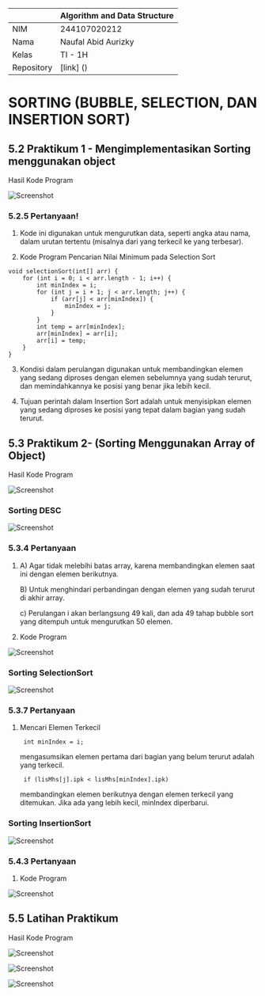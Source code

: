 |  | Algorithm and Data Structure |
|--|--|
| NIM |  244107020212|
| Nama |  Naufal Abid Aurizky |
| Kelas | TI - 1H |
| Repository | [link] () |

# SORTING (BUBBLE, SELECTION, DAN INSERTION SORT)


## 5.2 Praktikum 1 - Mengimplementasikan Sorting menggunakan object

Hasil Kode Program 

![Screenshot](img/SortingMain.png)

### 5.2.5 Pertanyaan!

1. Kode ini digunakan untuk mengurutkan data, seperti angka atau nama, dalam urutan tertentu (misalnya dari yang terkecil ke yang terbesar).

2. Kode Program Pencarian Nilai Minimum pada Selection Sort
```
void selectionSort(int[] arr) {
    for (int i = 0; i < arr.length - 1; i++) {
        int minIndex = i;
        for (int j = i + 1; j < arr.length; j++) {
            if (arr[j] < arr[minIndex]) {
                minIndex = j;
            }
        }
        int temp = arr[minIndex];
        arr[minIndex] = arr[i];
        arr[i] = temp;
    }
}
```

3. Kondisi dalam perulangan digunakan untuk membandingkan elemen yang sedang diproses dengan elemen sebelumnya yang sudah terurut, dan memindahkannya ke posisi yang benar jika lebih kecil.

4. Tujuan perintah dalam Insertion Sort adalah untuk menyisipkan elemen yang sedang diproses ke posisi yang tepat dalam bagian yang sudah terurut.

## 5.3 Praktikum 2- (Sorting Menggunakan Array of Object) 

Hasil Kode Program 

![Screenshot](img/DataMahasiswaBelumSorting.png)

### Sorting DESC

![Screenshot](img/SetelahSortingDESC.png)

### 5.3.4 Pertanyaan

1. A) Agar tidak melebihi batas array, karena membandingkan elemen saat ini dengan elemen berikutnya.

   B) Untuk menghindari perbandingan dengan elemen yang sudah terurut di akhir array.

   c) Perulangan i akan berlangsung 49 kali, dan ada 49 tahap bubble sort yang ditempuh untuk mengurutkan 50 elemen.

2. Kode Program 

![Screenshot](img/5.3.4PertanyaanNo2.png)

### Sorting SelectionSort

![Screenshot](img/SetelahSortingSelectionSort.png)

### 5.3.7 Pertanyaan

1. Mencari Elemen Terkecil

        int minIndex = i; 
        
    mengasumsikan elemen pertama dari bagian yang belum terurut adalah yang terkecil.
        
        if (lisMhs[j].ipk < lisMhs[minIndex].ipk) 
        
    membandingkan elemen berikutnya dengan elemen terkecil yang ditemukan. Jika ada yang lebih kecil, minIndex diperbarui.

### Sorting InsertionSort

![Screenshot](img/SetelahSortingInsertionSort.png)

### 5.4.3 Pertanyaan

1. Kode Program

![Screenshot](img/5.4.3PertanyaanNo1.png)

## 5.5 Latihan Praktikum

Hasil Kode Program 

![Screenshot](img/LatihanPraktikum1.png)

![Screenshot](img/LatihanPraktikum2.png)

![Screenshot](img/LatihanPraktikum3.png)
